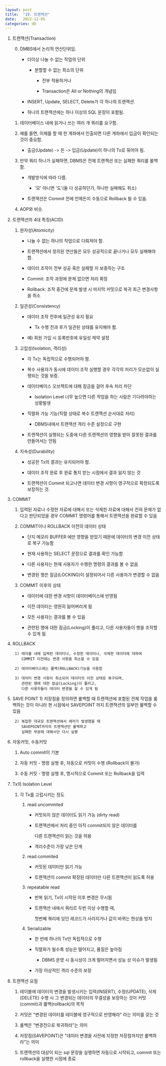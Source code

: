 ```yaml
---
layout: post
title:  "19. 트랜잭션"
date:   2022-12-05
categories: db
---
```

1. 트랜잭션(Transaction)

    0) DMBS에서 논리적 연산단위임.

        - 더이상 나눌 수 없는 작업의 단위

            - 분할할 수 없는 최소의 단위

                - 전부 적용하거나 

                - Transaction은 All or Nothing의 개념임

        - INSERT, Update, SELECT, Delete가 각 하나의 트랜잭션.

        - 하나의 트랜잭션에는 하나 이상의 SQL 문장이 포함됨.

    1) 데이터베이스 내에 읽거나 쓰는 여러 개 쿼리를 요구함.

    2) 예를 들면, 이체를 할 때 한 계좌에서 인출되면 다른 계좌에서 입금이 확인되는 것이
       중요함.

       - 출금(Update) -> 돈 -> 입금(Update)이 하나의 Tx로 묶어야 됨.

    3) 만약 쿼리 하나가 실패하면, DBMS은 전체 트랜잭션 또는 실패한 쿼리를 롤백함.

        - 개발방식에 따라 다름.

            - '모' 아니면 '도'(둘 다 성공하던가, 하나만 실패해도 취소)

        - 트랜잭션은 Commit 전에 언제든지 수동으로 Rollback 될 수 있음.

    4) AOP와 비슷.

2. 트랜잭션의 4대 특징(ACID)

    1) 원자성(Atomicity)

        - 나눌 수 없는 하나의 작업으로 다뤄져야 함.

        - 트랜잭션에서 정의된 연산들은 모두 성공적으로 끝나거나 모두 실패해야 함.

        - 데이터 조작이 전부 성공 혹은 실패할 지 보증하는 구조

        - Commit: 조작 과정에 문제 없으면 처리 확정

        - Rollback: 조작 중간에 문제 발생 시 마지막 커밋으로 복귀
                    최근 변경사항을 취소

    2) 일관성(Consistency)

        - 데이터 조작 전후에 일관성 유지 필요

            - Tx 수행 전과 후가 일관된 상태를 유지해야 함.

        - 예) 회원 가입 시 등록번호에 유일성 제약 설정

    3) 고립성(Isolation, 격리성)

        - 각 Tx는 독립적으로 수행되어야 함.

        - 복수 사용자가 동시에 데이터 조작 실행할 경우 각각의 처리가 모순없이 실행되는 것을
          보증.

        - 데이터베이스 오브젝트에 대해 잠금을 걸어 후속 처리 차단

            - Isolation Level 너무 높으면 다른 작업을 하는 사람은 기다려야하는 상황발생

        - 직렬화 가능 기능(직렬 상태로 복수 트랜잭션 순서대로 처리)

            - DBMS내에서 트랜잭션 격리 수준 설정으로 구현

        - 트랜잭션이 실행되는 도중에 다른 트랜잭션의 영향을 받아 잘못된 결과를
          만들어서는 안됨

    4) 지속성(Durability)

        - 성공한 Tx의 결과는 유지되어야 함.

        - 데이터 조작 완료 후 완료 통지 받는 시점에서 결과 잃지 않는 것

        - 트랜잭션이 Commit 되고나면 데이터 변경 사항이 영구적으로 확정되도록 보장하는 것.

3. COMMIT

    1) 입력된 자료나 수정한 자료에 대해서 또는 삭제한 자료에 대해서
       전혀 문제가 없다고 판단되었을 경우 COMMIT 명령어를 통해서 
       트랜잭션을 완료할 수 있음 

    2) COMMIT이나 ROLLBACK 이전의 데이터 상태 

        - 단지 메모리 BUFFER 에만 영향을 받았기 때문에 
          데이터의 변경 이전 상태로 복구 가능함

        - 현재 사용하는 SELECT 문장으로 결과를 확인 가능함

        - 다른 사용자는 현재 사용자가 수행한 명령의 결과를 볼 수 없음

        - 변경된 행은 잠금(LOCKING)이 설정되어서 다른 사용자가 변경할 수 없음

    3) COMMIT 이후의 상태 

        - 데이터에 대한 변경 사항이 데이터베이스에 반영됨

        - 이전 데이터는 영원히 잃어버리게 됨

        - 모든 사용자는 결과를 볼 수 있음

        - 관련된 행에 대한 잠금(Locking)이 풀리고, 다른 사용자들이 행을 조작할 수 있게 됨

4. ROLLBACK

        1) 테이블 내에 입력한 데이터나, 수정한 데이터나, 삭제한 데이터에 대하여 
           COMMIT 이전에는 변경 사항을 취소할 수 있음

        2) 데이터베이스에는 롤백(ROLLBACK)기능을 사용함

        3) 데이터 변경 사항이 취소되어 데이터의 이전 상태로 복구되며, 
           관련된 행에 대한 잠금(Locking)이 풀리고,
           다른 사용자들이 데이터 변경을 할 수 있게 됨

5. SAVE POINT 
        1) 저장점을 정의하면 롤백할 때 트랜잭션에 포함된 전체 작업을 롤백하는 것이 아니라 
           현 시점에서 SAVEPOINT 까지 트랜잭션의 일부만 롤백할 수 있음

        2) 복잡한 대규모 트랜잭션에서 에러가 발생했을 때
           SAVEPOINT까지의 트랜잭션만 롤백하고 
           실패한 부분에 대해서만 다시 실행 

6. 자동커밋, 수동커밋

    1) Auto commit이 기본

    2) 자동 커밋 - 명령 실행 후, 자동으로 커밋이 수행 (Rollback이 불가)

    3) 수동 커밋 - 명령 실행 후, 명시적으로 Commit 또는 Rollback을 입력

7. Tx의 Isolation Level

    1) 각 Tx를 고립시키는 정도

        1) read uncommited  

            - 커밋되지 않은 데이터도 읽기 가능 (dirty read)

            - 트랜잭션에서 처리 중인 아직 commit되지 않은 데이터를

              다른 트랜잭션이 읽는 것을 허용

            - 격리수준이 가장 낮은 단계 

        2) read commited 

            - 커밋된 데이터만 읽기 가능

            - 트랜잭션이 commit 확장된 데이터만 다른 트랜잭션이 읽도록 허용

        3) repeatable read 

            - 반복 읽기, Tx이 시작된 이후 변경은 무시됨

            - 트랜잭션 내에서 쿼리르 두번 이상 수행할 때, 

              첫번째 쿼리에 있던 레코드가 사라지거나 값이 바뀌는 현상을 방지

        4) Serializable

            - 한 번에 하나의 Tx만 독립적으로 수행

            - 직렬화가 될수록 성능은 떨어지고, 품질은 높아짐

                - DBMS 운영 시 동시성이 크게 떨어지면서 성능 상 이슈가 발생됨
                
            - 가장 이상적인 격리 수준의 보장 

8. 트랜잭션 요점

    1) 테이블에 데이터의 변경을 발생시키는 입력(INSERT), 수정(UPDATE), 삭제(DELETE)
       수행 시 그 변경되는 데이터의 무결성을 보장하는 것이 커밋(commit)과 
       롤백(rollback)의 목적

    2) 커밋은 "변경된 데이터를 테이블에 영구적으로 반영해라" 라는 의미를 갖는 것

    3) 롤백은 "변경전으로 복귀하라"는 의미 

    4) 저장점(SAVEPOINT)은 "데이터 변경을 사전에 지정한 저장점까지만 롤백하라"는 의미
    
    5) 트랜잭션의 대상이 되는 sql 문장을 실행하면 자동으로 시작되고, 
       commit 또는 rollback을 실행한 시점에 종료
